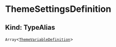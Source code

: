 # **ThemeSettingsDefinition**

## **Kind: TypeAlias**

`Array`<[`ThemeVariableDefinition`](./ThemeVariableDefinition)>
